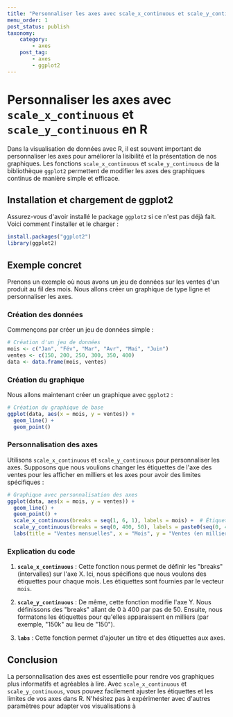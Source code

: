 ```yaml
---
title: "Personnaliser les axes avec scale_x_continuous et scale_y_continuous"
menu_order: 1
post_status: publish
taxonomy:
    category:
        - axes
    post_tag:
        - axes
        - ggplot2
---
```


# Personnaliser les axes avec `scale_x_continuous` et `scale_y_continuous` en R

Dans la visualisation de données avec R, il est souvent important de personnaliser les axes pour améliorer la lisibilité et la présentation de nos graphiques. Les fonctions `scale_x_continuous` et `scale_y_continuous` de la bibliothèque `ggplot2` permettent de modifier les axes des graphiques continus de manière simple et efficace.

## Installation et chargement de ggplot2

Assurez-vous d'avoir installé le package `ggplot2` si ce n'est pas déjà fait. Voici comment l'installer et le charger :

```R
install.packages("ggplot2")
library(ggplot2)
```

## Exemple concret

Prenons un exemple où nous avons un jeu de données sur les ventes d'un produit au fil des mois. Nous allons créer un graphique de type ligne et personnaliser les axes.

### Création des données

Commençons par créer un jeu de données simple :

```R
# Création d'un jeu de données
mois <- c("Jan", "Fév", "Mar", "Avr", "Mai", "Juin")
ventes <- c(150, 200, 250, 300, 350, 400)
data <- data.frame(mois, ventes)
```

### Création du graphique

Nous allons maintenant créer un graphique avec `ggplot2` :

```R
# Création du graphique de base
ggplot(data, aes(x = mois, y = ventes)) +
  geom_line() +
  geom_point()
```

### Personnalisation des axes

Utilisons `scale_x_continuous` et `scale_y_continuous` pour personnaliser les axes. Supposons que nous voulions changer les étiquettes de l'axe des ventes pour les afficher en milliers et les axes pour avoir des limites spécifiques :

```R
# Graphique avec personnalisation des axes
ggplot(data, aes(x = mois, y = ventes)) +
  geom_line() +
  geom_point() +
  scale_x_continuous(breaks = seq(1, 6, 1), labels = mois) +  # Étiquettes personnalisées sur l'axe X
  scale_y_continuous(breaks = seq(0, 400, 50), labels = paste0(seq(0, 400, 50)/1000, "k")) +  # Étiquettes en milliers sur l'axe Y
  labs(title = "Ventes mensuelles", x = "Mois", y = "Ventes (en milliers)")
```

### Explication du code

1. **`scale_x_continuous`** : Cette fonction nous permet de définir les "breaks" (intervalles) sur l'axe X. Ici, nous spécifions que nous voulons des étiquettes pour chaque mois. Les étiquettes sont fournies par le vecteur `mois`.

2. **`scale_y_continuous`** : De même, cette fonction modifie l'axe Y. Nous définissons des "breaks" allant de 0 à 400 par pas de 50. Ensuite, nous formatons les étiquettes pour qu'elles apparaissent en milliers (par exemple, "150k" au lieu de "150").

3. **`labs`** : Cette fonction permet d'ajouter un titre et des étiquettes aux axes.

## Conclusion

La personnalisation des axes est essentielle pour rendre vos graphiques plus informatifs et agréables à lire. Avec `scale_x_continuous` et `scale_y_continuous`, vous pouvez facilement ajuster les étiquettes et les limites de vos axes dans R. N'hésitez pas à expérimenter avec d'autres paramètres pour adapter vos visualisations à

